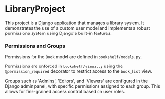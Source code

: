 # LibraryProject

This project is a Django application that manages a library system. It demonstrates the use of a custom user model and implements a robust permissions system using Django's built-in features.

### Permissions and Groups

Permissions for the `Book` model are defined in `bookshelf/models.py`.

Permissions are enforced in `bookshelf/views.py` using the `@permission_required` decorator to restrict access to the `book_list` view.

Groups such as 'Admins', 'Editors', and 'Viewers' are configured in the Django admin panel, with specific permissions assigned to each group. This allows for fine-grained access control based on user roles.